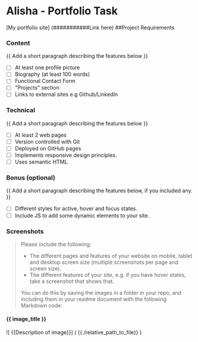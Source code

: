 # Alisha - Portfolio Task

[My portfolio site] (###########Link here)
##Project Requirements

### Content
{{ Add a short paragraph describing the features below }}
- [ ] At least one profile picture
- [ ] Biography (at least 100 words)
- [ ] Functional Contact Form
- [ ] "Projects" section
- [ ] Links to external sites e.g Github/LinkedIn

### Technical 
{{ Add a short paragraph describing the features below }}

- [ ] At least 2 web pages
- [ ] Version controlled with Git
- [ ] Deployed on GitHub pages
- [ ] Implements responsive design principles.
- [ ] Uses semantic HTML

### Bonus (optional)
{{ Add a short paragraph describing the features below, if you included any. }}
- [ ] Different styles for active, hover and focus states.
- [ ] Include JS to add some dynamic elements to your site.

### Screenshots
> Please include the following:
> - The different pages and features of your website on mobile, tablet and desktop screen size (multiple screenshots per page and screen size).
> - The different features of your site, e.g. if you have hover states, take a screenshot that shows that. 
>
> You can do this by saving the images in a folder in your repo, and including them in your readme document with the following Markdown code:
#### {{ image_title }}
![ {{Description of image}}] ( {{./relative_path_to_file}} )